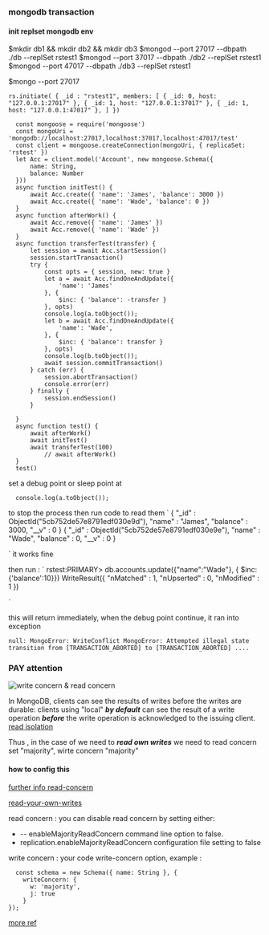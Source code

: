### mongodb transaction

#### init replset mongodb env 
$mkdir db1 && mkdir db2 && mkdir db3
$mongod --port 27017 --dbpath ./db --replSet rstest1
$mongod --port 37017 --dbpath ./db2 --replSet rstest1
$mongod --port 47017 --dbpath ./db3 --replSet rstest1

$mongo --port 27017

`
  rs.initiate( {
     _id : "rstest1",
     members: [
        { _id: 0, host: "127.0.0.1:27017" },
        { _id: 1, host: "127.0.0.1:37017" },
        { _id: 1, host: "127.0.0.1:47017" },
     ]
  })
`

```
  const mongoose = require('mongoose')
  const mongoUri = 'mongodb://localhost:27017,localhost:37017,localhost:47017/test'
  const client = mongoose.createConnection(mongoUri, { replicaSet: 'rstest' })
  let Acc = client.model('Account', new mongoose.Schema({
      name: String,
      balance: Number
  }))
  async function initTest() {
      await Acc.create({ 'name': 'James', 'balance': 3000 })
      await Acc.create({ 'name': 'Wade', 'balance': 0 })
  }
  async function afterWork() {
      await Acc.remove({ 'name': 'James' })
      await Acc.remove({ 'name': 'Wade' })
  }
  async function transferTest(transfer) {
      let session = await Acc.startSession()
      session.startTransaction()
      try {
          const opts = { session, new: true }
          let a = await Acc.findOneAndUpdate({
              'name': 'James'
          }, {
              $inc: { 'balance': -transfer }
          }, opts)
          console.log(a.toObject());
          let b = await Acc.findOneAndUpdate({
              'name': 'Wade',
          }, {
              $inc: { 'balance': transfer }
          }, opts)
          console.log(b.toObject());
          await session.commitTransaction()
      } catch (err) {
          session.abortTransaction()
          console.error(err)
      } finally {
          session.endSession()
      }

  }
  async function test() {
      await afterWork()
      await initTest()
      await transferTest(100)
          // await afterWork()
  }
  test()
```

set a debug point or sleep point at 
```
  console.log(a.toObject());
```
to stop the process
then run code to read them
`
  { "_id" : ObjectId("5cb752de57e8791edf030e9d"), "name" : "James", "balance" : 3000, "__v" : 0 }
  { "_id" : ObjectId("5cb752de57e8791edf030e9e"), "name" : "Wade", "balance" : 0, "__v" : 0 }

`
it works fine

then run :
`
  rstest:PRIMARY> db.accounts.update({"name":"Wade"}, { $inc:{'balance':10}})
WriteResult({ "nMatched" : 1, "nUpserted" : 0, "nModified" : 1 })

`

this will return immediately, when the debug point continue, it ran into exception

`
  null: MongoError: WriteConflict
  MongoError: Attempted illegal state transition from [TRANSACTION_ABORTED] to [TRANSACTION_ABORTED]
  ....
`

### PAY attention 

![write concern & read concern](https://cdn-images-1.medium.com/max/1600/1*F_a3X-box50qZOllKb-D1g.jpeg)

In MongoDB, clients can see the results of writes before the writes are durable:
clients using "local" ***by default***  can see the result of a write operation ***before*** the write operation is acknowledged to the issuing client.
[read isolation](https://docs.mongodb.com/v3.2/core/read-isolation-consistency-recency/)

Thus , in the case of we need to ***read own writes*** we need to read concern set "majority", wirte concern "majority"

#### how to config this

[further info read-concern](https://docs.mongodb.com/manual/reference/read-concern/)

[read-your-own-writes](https://docs.mongodb.com/manual/reference/read-concern-majority/#read-your-own-writes)

read concern :  you can disable read concern by setting either:
  - -- enableMajorityReadConcern command line option to false.
  - replication.enableMajorityReadConcern configuration file setting to false

write concern : your code write-concern option, example :

```
  const schema = new Schema({ name: String }, {
    writeConcern: {
      w: 'majority',
      j: true
    }
});

```

[more ref](https://medium.com/@sj82516/mongodb-isolation-%E8%88%87-transaction-132ab29731c2)

